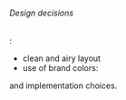 <h6>Design decisions</h6>:

- clean and airy layout
- use of brand colors: 


and implementation choices.
